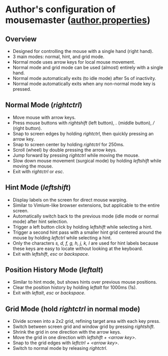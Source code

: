 # Author's configuration of mousemaster ([author.properties](author.properties))

## Overview

- Designed for controlling the mouse with a single hand (right hand).
- 3 main modes: normal, hint, and grid mode.
- Normal mode uses arrow keys for local mouse movement.
- Normal mode and grid mode can be used (almost) entirely with a single hand.
- Normal mode automatically exits (to idle mode) after 5s of inactivity.
- Normal mode automatically exits when any non-normal mode key is pressed.

## Normal Mode (_rightctrl_)

- Move mouse with arrow keys.
- Press mouse buttons with _rightshift_ (left button), _._ (middle button), _/_ (right button).
- Snap to screen edges by holding _rightctrl_, then quickly pressing an arrow key.
- Snap to screen center by holding _rightctrl_ for 250ms.
- Scroll (wheel) by double pressing the arrow keys.
- Jump forward by pressing _rightctrl_ while moving the mouse.
- Slow down mouse movement (surgical mode) by holding _leftshift_ while moving the mouse.
- Exit with _rightctrl_ or _esc_.

## Hint Mode (_leftshift_)

- Display labels on the screen for direct mouse warping.
- Similar to Vimium-like browser extensions, but applicable to the entire screen.
- Automatically switch back to the previous mode (idle mode or normal mode) after hint selection.
- Trigger a left button click by holding _leftshift_ while selecting a hint.
- Trigger a second hint pass with a smaller hint grid centered around the mouse by holding _leftctrl_ while selecting a hint.
- Only the characters _s, d, f, g, h, j, k, l_ are used for hint labels because these keys are easy to locate without looking at the keyboard.
- Exit with _leftshift_, _esc_ or _backspace_.

## Position History Mode (_leftalt_)

- Similar to hint mode, but shows hints over previous mouse positions.
- Clear the position history by holding _leftalt_ for 1000ms (1s).
- Exit with _leftalt_, _esc_ or _backspace_.

## Grid Mode (hold _rightctrl_ in normal mode)

- Divide screen into a 2x2 grid, refining target area with each key press.
- Switch between screen grid and window grid by pressing _rightshift_.
- Shrink the grid in one direction with the arrow keys.
- Move the grid in one direction with _leftshift + \<arrow key>_.
- Snap to the grid edges with _leftctrl + \<arrow key>_.
- Switch to normal mode by releasing _rightctrl_.
